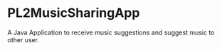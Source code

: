 # PL2MusicSharingApp
A Java Application to receive music suggestions and suggest music to other user.
